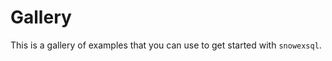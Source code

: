 # Gallery

This is a gallery of examples that you can use to get started with `snowexsql`.

```{tableofcontents}
```
